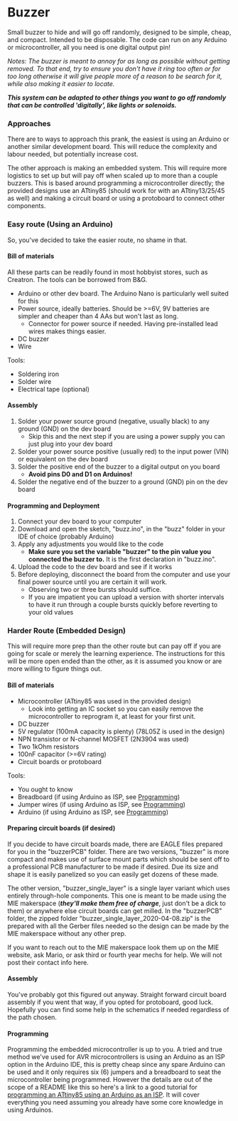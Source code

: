# Buzzer
Small buzzer to hide and will go off randomly, designed to be simple, cheap, and compact. Intended to be disposable.
The code can run on any Arduino or microcontroller, all you need is one digital output pin!

_Notes: The buzzer is meant to annoy for as long as possible without getting removed. To that end, try to ensure you don't have it ring too often or for too long otherwise it will give people more of a reason to be search for it, while also making it easier to locate._

**_This system can be adapted to other things you want to go off randomly that can be controlled 'digitally', like lights or solenoids._**

### Approaches
There are to ways to approach this prank, the easiest is using an Arduino or another similar development board. This will reduce the complexity and labour needed, but potentially increase cost.

The other approach is making an embedded system. This will require more logistics to set up but will pay off when scaled up to more than a couple buzzers. This is based around programming a microcontroller directly; the provided designs use an ATtiny85 (should work for with an ATtiny13/25/45 as well) and making a circuit board or using a protoboard to connect other components.

### Easy route (Using an Arduino)
So, you've decided to take the easier route, no shame in that.

#### Bill of materials
All these parts can be readily found in most hobbyist stores, such as Creatron. The tools can be borrowed from B&G.
- Arduino or other dev board. The Arduino Nano is particularly well suited for this
- Power source, ideally batteries. Should be >=6V, 9V batteries are simpler and cheaper than 4 AAs but won't last as long.
  - Connector for power source if needed. Having pre-installed lead wires makes things easier.
- DC buzzer
- Wire

Tools:
- Soldering iron
- Solder wire
- Electrical tape (optional)

#### Assembly
1. Solder your power source ground (negative, usually black) to any ground (GND) on the dev board
   - Skip this and the next step if you are using a power supply you can just plug into your dev board
2. Solder your power source positive (usually red) to the input power (VIN) or equivalent on the dev board
3. Solder the positive end of the buzzer to a digital output on you board
   - **Avoid pins D0 and D1 on Arduinos!**
4. Solder the negative end of the buzzer to a ground (GND) pin on the dev board

#### Programming and Deployment
1. Connect your dev board to your computer
2. Download and open the sketch, "buzz.ino", in the "buzz" folder in your IDE of choice (probably Arduino)
3. Apply any adjustments you would like to the code
   - **Make sure you set the variable "buzzer" to the pin value you connected the buzzer to.** It is the first declaration in "buzz.ino".
4. Upload the code to the dev board and see if it works
5. Before deploying, disconnect the board from the computer and use your final power source until you are certain it will work.
   - Observing two or three bursts should suffice.
   - If you are impatient you can upload a version with shorter intervals to have it run through a couple bursts quickly before reverting to your old values

### Harder Route (Embedded Design)
This will require more prep than the other route but can pay off if you are going for scale or merely the learning experience. The instructions for this will be more open ended than the other, as it is assumed you know or are more willing to figure things out.

#### Bill of materials
- Microcontroller (ATtiny85 was used in the provided design)
  - Look into getting an IC socket so you can easily remove the microcontroller to reprogram it, at least for your first unit.
- DC buzzer
- 5V regulator (100mA capacity is plenty) (78L05Z is used in the design)
- NPN transistor or N-channel MOSFET (2N3904 was used)
- Two 1kOhm resistors
- 100nF capacitor (>=6V rating)
- Circuit boards or protoboard

Tools:
- You ought to know
- Breadboard (if using Arduino as ISP, see [Programming](#programming))
- Jumper wires (if using Arduino as ISP, see [Programming](#programming))
- Arduino (if using Arduino as ISP, see [Programming](#programming))

#### Preparing circuit boards (if desired)
If you decide to have circuit boards made, there are EAGLE files prepared for you in the "buzzerPCB" folder. There are two versions, "buzzer" is more compact and makes use of surface mount parts which should be sent off to a professional PCB manufacturer to be made if desired. Due its size and shape it is easily panelized so you can easily get dozens of these made.

The other version, "buzzer_single_layer" is a single layer variant which uses entirely through-hole components. This one is meant to be made using the MIE makerspace (**_they'll make them free of charge_**, just don't be a dick to them) or anywhere else circuit boards can get milled. In the "buzzerPCB" folder, the zipped folder "buzzer_single_layer_2020-04-08.zip" is the prepared with all the Gerber files needed so the design can be made by the MIE makerspace without any other prep.

If you want to reach out to the MIE makerspace look them up on the MIE website, ask Mario, or ask third or fourth year mechs for help. We will not post their contact info here.

#### Assembly
You've probably got this figured out anyway. Straight forward circuit board assembly if you went that way, if you opted for protoboard, good luck. Hopefully you can find some help in the schematics if needed regardless of the path chosen.

#### Programming
Programming the embedded microcontroller is up to you. A tried and true method we've used for AVR microcontrollers is using an Arduino as an ISP option in the Arduino IDE, this is pretty cheap since any spare Arduino can be used and it only requires six (6) jumpers and a breadboard to seat the microcontroller being programmed. However the details are out of the scope of a README like this so here's a link to a good tutorial for [programming an ATtiny85 using an Arduino as an ISP](https://create.arduino.cc/projecthub/arjun/programming-attiny85-with-arduino-uno-afb829). It will cover everything you need assuming you already have some core knowledge in using Arduinos.
